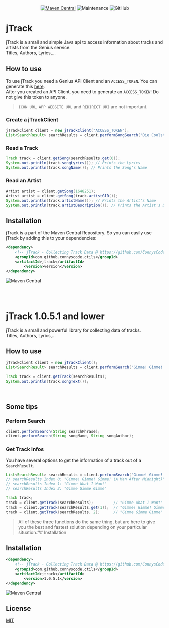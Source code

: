 
<div align="center">
<a href="https://search.maven.org/search?q=g:com.github.connyscode.ctils"><img alt="Maven Central" src="https://img.shields.io/maven-central/v/com.github.connyscode.ctils/jtrack?style=for-the-badge"></a>
    <img alt="Maintenance" src="https://img.shields.io/maintenance/yes/2020?style=for-the-badge">
<img alt="GitHub" src="https://img.shields.io/github/license/connyscode/jtrack?style=for-the-badge">
</div>

# jTrack

jTrack is a small and simple Java api to access information about tracks and artists from the Genius service.<br>
Titles, Authors, Lyrics,...


## How to use
To use jTrack you need a Genius API Client and an ``ACCESS_TOKEN``. You can generate this [here](https://genius.com/api-clients/new).<br>
After you created an API Client, you need to generate an ``ACCESS_TOKEN``! Do not give this token to anyone.
> ``ICON URL``, ``APP WEBSITE URL`` and ``REDIRECT URI`` are not important.
### Create a jTrackClient
```Java
jTrackClient client = new jTrackClient("ACCESS_TOKEN");
List<SearchResult> searchResults = client.performSongSearch("Die Coolsten!");
```

### Read a Track
```Java
Track track = client.getSong(searchResults.get(0));
System.out.println(track.songLyrics()); // Prints the Lyrics
System.out.println(track.songName()); // Prints the Song's Name
```

### Read an Artist
```Java
Artist artist = client.getSong(1648251);
Artist artist = client.getSong(track.artistGID());
System.out.println(track.artistName()); // Prints the Artist's Name
System.out.println(track.artistDescription()); // Prints the Artist's Description
```

## Installation

jTrack is a part of the Maven Central Repository. So you can easily use jTrack by adding this to your dependencies:

```xml
<dependency>
    <!-- jTrack - Collecting Track Data @ https://github.com/ConnysCode/jTrack -->
    <groupId>com.github.connyscode.ctils</groupId>
    <artifactId>jtrack</artifactId>
        <version>version</version>
</dependency>
```
![Maven Central](https://img.shields.io/maven-central/v/com.github.connyscode.ctils/jtrack)

<br><br>

# jTrack 1.0.5.1 and lower

jTrack is a small and powerful library for collecting data of tracks.  
Titles, Authors, Lyrics,...


## How to use

```Java
jTrackClient client = new jTrackClient();
List<SearchResult> searchResults = client.performSearch("Gimme! Gimme! Gimme!");

Track track = client.getTrack(searchResults);
System.out.println(track.songText());
```

<br>

## Some tips
### Perform Search
```java
client.performSearch(String searchPhrase);
client.performSearch(String songName, String songAuthor);
```


### Get Track Infos
You have several options to get the information of a track out of a ``SearchResult``.
```java
List<SearchResult> searchResults = client.performSearch("Gimme! Gimme! Gimme!");
// searchResults Index 0: "Gimme! Gimme! Gimme! (A Man After Midnight)"
// searchResults Index 1: "Gimme What I Want"
// searchResults Index 2: "Gimme Gimme Gimme"

Track track;
track = client.getTrack(searchResults);         // "Gimme What I Want"
track = client.getTrack(searchResults.get(1));  // "Gimme! Gimme! Gimme! (A Man After Midnight)"
track = client.getTrack(searchResults, 2);      // "Gimme Gimme Gimme"
```
> All of these three functions do the same thing, but are here to give you the best and fastest solution depending on your particular situation.## Installation

## Installation

```xml
<dependency>
    <!-- jTrack - Collecting Track Data @ https://github.com/ConnysCode/jTrack -->
    <groupId>com.github.connyscode.ctils</groupId>
    <artifactId>jtrack</artifactId>
        <version>1.0.5.1</version>
</dependency>
```
![Maven Central](https://img.shields.io/maven-central/v/com.github.connyscode.ctils/jtrack)
## License
[MIT](https://choosealicense.com/licenses/mit/)
